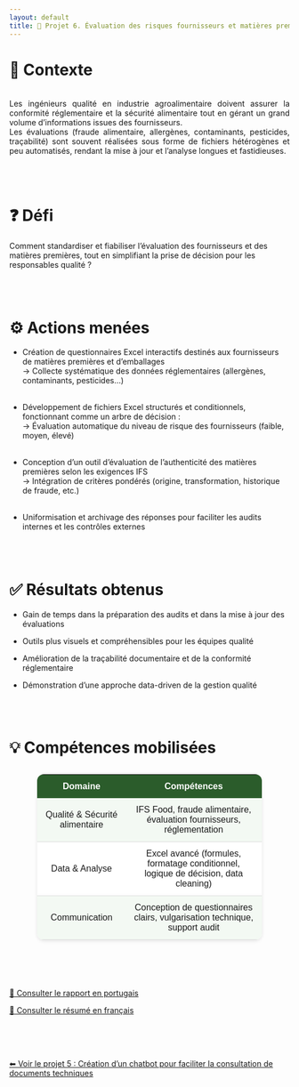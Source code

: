 ```yaml
---
layout: default
title: 🧾 Projet 6. Évaluation des risques fournisseurs et matières premières
---
```


 
# 🎯 Contexte
<br>
<div style="text-align: justify;">
Les ingénieurs qualité en industrie agroalimentaire doivent assurer la conformité réglementaire et la sécurité alimentaire tout en gérant un grand volume d’informations issues des fournisseurs.<br>
Les évaluations (fraude alimentaire, allergènes, contaminants, pesticides, traçabilité) sont souvent réalisées sous forme de fichiers hétérogènes et peu automatisés, rendant la mise à jour et l’analyse longues et fastidieuses.
</div>


<br><br>

# ❓ Défi

Comment standardiser et fiabiliser l’évaluation des fournisseurs et des matières premières, tout en simplifiant la prise de décision pour les responsables qualité ?

<br><br>

# ⚙️ Actions menées

- Création de questionnaires Excel interactifs destinés aux fournisseurs de matières premières et d’emballages<br>
→ Collecte systématique des données réglementaires (allergènes, contaminants, pesticides…)<br><br>

- Développement de fichiers Excel structurés et conditionnels, fonctionnant comme un arbre de décision :<br>
→ Évaluation automatique du niveau de risque des fournisseurs (faible, moyen, élevé)<br><br>

- Conception d’un outil d’évaluation de l’authenticité des matières premières selon les exigences IFS<br>
→ Intégration de critères pondérés (origine, transformation, historique de fraude, etc.)<br><br>

- Uniformisation et archivage des réponses pour faciliter les audits internes et les contrôles externes

<br><br>

# ✅ Résultats obtenus

- Gain de temps dans la préparation des audits et dans la mise à jour des évaluations<br>

- Outils plus visuels et compréhensibles pour les équipes qualité<br>

- Amélioration de la traçabilité documentaire et de la conformité réglementaire<br>

- Démonstration d’une approche data-driven de la gestion qualité<br>

<br><br>

# 💡 Compétences mobilisées
<style>
/* --- tableau stylisé --- */
.table-competences {
  width: 80%;
  margin: 30px auto;
  border-collapse: collapse;
  text-align: center;
  font-family: "Poppins", sans-serif;
  font-size: 16px;
  border-radius: 12px;
  overflow: hidden;
  box-shadow: 0 2px 6px rgba(0,0,0,0.1);
}
.table-competences th {
  background-color: #2b5c2b;
  color: white;
  padding: 12px;
  font-weight: 600;
}
.table-competences td {
  padding: 12px;
  border-bottom: 1px solid #ddd;
}
.table-competences tr:nth-child(even) {
  background-color: #f3f9f3;
}
.table-competences tr:nth-child(odd) {
  background-color: #ffffff;
}
</style>

<table class="table-competences">
  <tr>
    <th>Domaine</th>
    <th>Compétences</th>
  </tr>
  <tr>
    <td>Qualité & Sécurité alimentaire</td>
    <td>IFS Food, fraude alimentaire, évaluation fournisseurs, réglementation</td>
  </tr>
  <tr>
    <td>Data & Analyse</td>
    <td>Excel avancé (formules, formatage conditionnel, logique de décision, data cleaning)</td>
  </tr>
  <tr>
    <td>Communication</td>
    <td>Conception de questionnaires clairs, vulgarisation technique, support audit</td>
  </tr>
</table>

<br><br>
<div class="textecentre">
  <h3></h3>

  <p>
  </p>

  <a href="{{ site.baseurl }}/assets/pdf/rapport_de_stage_M1.pdf" 
   target="_blank" 
   class="btn-pdf">
   📄 Consulter le rapport en portugais
   </a>

  <a href="{{ site.baseurl }}/assets/pdf/resume_M1.pdf" 
   target="_blank" 
   class="btn-pdf">
   📄 Consulter le résumé en français
   </a>
</div>

<br><br><br>

<div class="projet-navigation single-left">
  <a href="{{ site.baseurl }}/projet5" class="prev-projet">⬅ Voir le projet 5 : Création d’un chatbot pour faciliter la consultation de documents techniques</a>
</div>